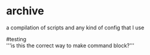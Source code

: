 # archive
a compilation of scripts and any kind of config that I use

#testing \
 '''is this the correct way to make command block?''' 